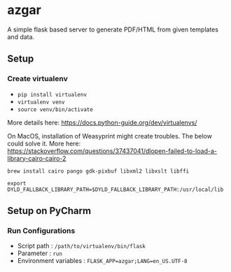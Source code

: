 # azgar

A simple flask based server to generate PDF/HTML from given templates and data.

## Setup

### Create virtualenv

* `pip install virtualenv`
* `virtualenv venv`
* `source venv/bin/activate`

More details here: https://docs.python-guide.org/dev/virtualenvs/

On MacOS, installation of Weasyprint might create troubles. The below could solve it.
More here: https://stackoverflow.com/questions/37437041/dlopen-failed-to-load-a-library-cairo-cairo-2

~~~
brew install cairo pango gdk-pixbuf libxml2 libxslt libffi

export DYLD_FALLBACK_LIBRARY_PATH=$DYLD_FALLBACK_LIBRARY_PATH:/usr/local/lib
~~~

## Setup on PyCharm

### Run Configurations

* Script path : `/path/to/virtualenv/bin/flask`
* Parameter : `run`
* Environment variables : `FLASK_APP=azgar;LANG=en_US.UTF-8`



